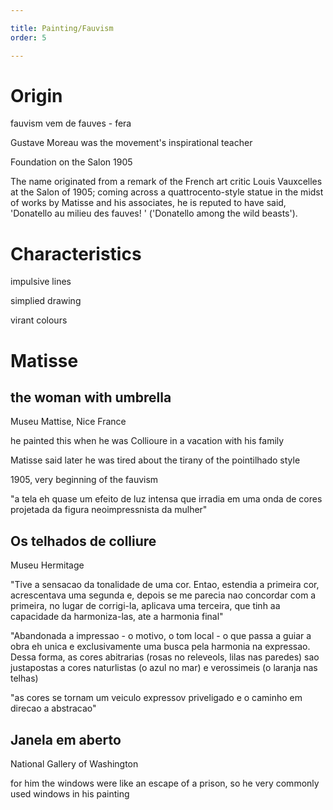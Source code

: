 ```yaml
---

title: Painting/Fauvism
order: 5

---
```


# Origin

fauvism vem de fauves - fera

Gustave Moreau was the movement's inspirational teacher

Foundation on the Salon 1905

The name originated from a remark of the French art critic Louis Vauxcelles at the Salon of 1905; coming across a quattrocento-style statue in the midst of works by Matisse and his associates, he is reputed to have said, 'Donatello au milieu des fauves! ' ('Donatello among the wild beasts').

# Characteristics

impulsive lines

simplied drawing

virant colours


# Matisse

## the woman with umbrella

Museu Mattise, Nice France

he painted this when he was Collioure in a vacation with his family

Matisse said later he was tired about the tirany of the pointilhado style

1905, very beginning of the fauvism

"a tela eh quase um efeito de luz intensa que irradia em uma onda de cores
projetada da figura neoimpressnista da mulher"

## Os telhados de colliure

Museu Hermitage

"Tive a sensacao da tonalidade de uma cor. Entao, estendia a primeira cor,
acrescentava uma segunda e, depois se me parecia nao concordar com a primeira,
no lugar de corrigi-la, aplicava uma terceira, que tinh aa capacidade da harmoniza-las,
ate a harmonia final"

"Abandonada a impressao - o motivo, o tom local - o que passa a guiar a obra eh unica
e exclusivamente uma busca pela harmonia na expressao. Dessa forma, as cores abitrarias
(rosas no releveols, lilas nas paredes) sao justapostas a cores naturlistas (o azul no mar)
e verossimeis (o laranja nas telhas)

"as cores se tornam um veiculo expressov priveligado e o caminho em direcao a abstracao"

## Janela em aberto

National Gallery of Washington

for him the windows were like an escape of a prison, so he very commonly used windows
in his painting